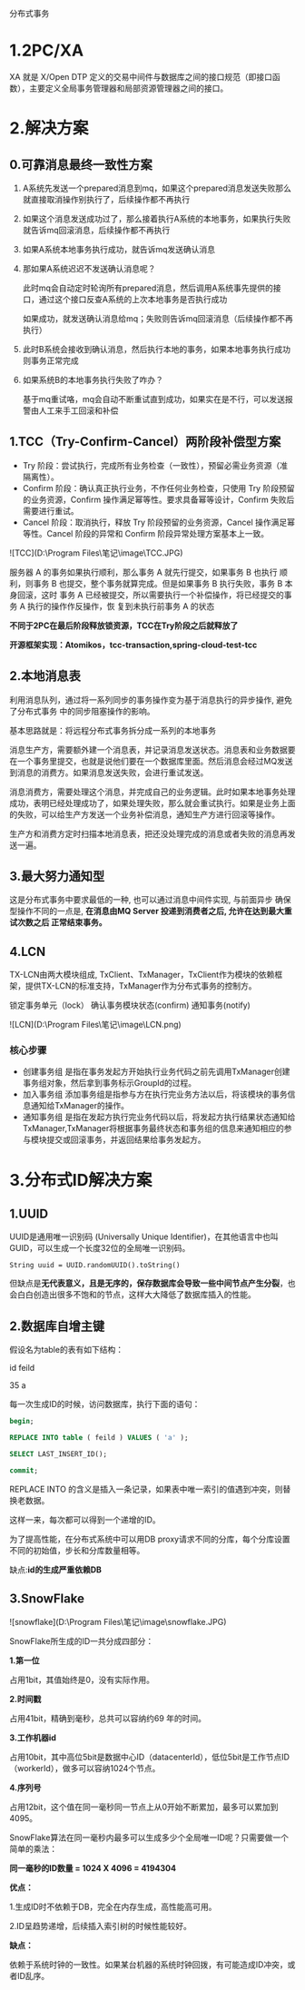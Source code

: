 分布式事务

# 1.2PC/XA

XA 就是 X/Open DTP 定义的交易中间件与数据库之间的接口规范（即接口函数），主要定义全局事务管理器和局部资源管理器之间的接口。



# 2.解决方案

## 0.可靠消息最终一致性方案

1. A系统先发送一个prepared消息到mq，如果这个prepared消息发送失败那么就直接取消操作别执行了，后续操作都不再执行

2. 如果这个消息发送成功过了，那么接着执行A系统的本地事务，如果执行失败就告诉mq回滚消息，后续操作都不再执行

3. 如果A系统本地事务执行成功，就告诉mq发送确认消息

4. 那如果A系统迟迟不发送确认消息呢？

   此时mq会自动定时轮询所有prepared消息，然后调用A系统事先提供的接口，通过这个接口反查A系统的上次本地事务是否执行成功

   如果成功，就发送确认消息给mq；失败则告诉mq回滚消息（后续操作都不再执行）

5. 此时B系统会接收到确认消息，然后执行本地的事务，如果本地事务执行成功则事务正常完成

6. 如果系统B的本地事务执行失败了咋办？

   基于mq重试咯，mq会自动不断重试直到成功，如果实在是不行，可以发送报警由人工来手工回滚和补偿

## 1.TCC（Try-Confirm-Cancel）两阶段补偿型方案

- Try 阶段：尝试执行，完成所有业务检查（一致性），预留必需业务资源（准隔离性）。
- Confirm 阶段：确认真正执行业务，不作任何业务检查，只使用 Try 阶段预留的业务资源，Confirm 操作满足幂等性。要求具备幂等设计，Confirm 失败后需要进行重试。
- Cancel 阶段：取消执行，释放 Try 阶段预留的业务资源，Cancel 操作满足幂等性。Cancel 阶段的异常和 Confirm 阶段异常处理方案基本上一致。

![TCC](D:\Program Files\笔记\image\TCC.JPG)

服务器 A 的事务如果执行顺利，那么事务 A 就先行提交，如果事务 B 也执行 顺利，则事务 B 也提交，整个事务就算完成。但是如果事务 B 执行失败，事务 B 本身回滚，这时 事务 A 已经被提交，所以需要执行一个补偿操作，将已经提交的事务 A 执行的操作作反操作，恢 复到未执行前事务 A 的状态

**不同于2PC在最后阶段释放锁资源，TCC在Try阶段之后就释放了**

**开源框架实现：Atomikos，tcc-transaction,spring-cloud-test-tcc**

## 2.本地消息表

利用消息队列，通过将一系列同步的事务操作变为基于消息执行的异步操作, 避免了分布式事务 中的同步阻塞操作的影响。

基本思路就是：将远程分布式事务拆分成一系列的本地事务

消息生产方，需要额外建一个消息表，并记录消息发送状态。消息表和业务数据要在一个事务里提交，也就是说他们要在一个数据库里面。然后消息会经过MQ发送到消息的消费方。如果消息发送失败，会进行重试发送。

消息消费方，需要处理这个消息，并完成自己的业务逻辑。此时如果本地事务处理成功，表明已经处理成功了，如果处理失败，那么就会重试执行。如果是业务上面的失败，可以给生产方发送一个业务补偿消息，通知生产方进行回滚等操作。

生产方和消费方定时扫描本地消息表，把还没处理完成的消息或者失败的消息再发送一遍。

## 3.最大努力通知型

这是分布式事务中要求最低的一种, 也可以通过消息中间件实现, 与前面异步 确保型操作不同的一点是, **在消息由MQ Server 投递到消费者之后, 允许在达到最大重试次数之后 正常结束事务。**

## 4.LCN

TX-LCN由两大模块组成, TxClient、TxManager，TxClient作为模块的依赖框架，提供TX-LCN的标准支持，TxManager作为分布式事务的控制方。

锁定事务单元（lock）
确认事务模块状态(confirm)
通知事务(notify)

![LCN](D:\Program Files\笔记\image\LCN.png)

### 核心步骤

- 创建事务组
  是指在事务发起方开始执行业务代码之前先调用TxManager创建事务组对象，然后拿到事务标示GroupId的过程。
- 加入事务组
  添加事务组是指参与方在执行完业务方法以后，将该模块的事务信息通知给TxManager的操作。
- 通知事务组
  是指在发起方执行完业务代码以后，将发起方执行结果状态通知给TxManager,TxManager将根据事务最终状态和事务组的信息来通知相应的参与模块提交或回滚事务，并返回结果给事务发起方。

# 3.分布式ID解决方案

## 1.**UUID**

UUID是通用唯一识别码 (Universally Unique Identifier)，在其他语言中也叫GUID，可以生成一个长度32位的全局唯一识别码。

```
String uuid = UUID.randomUUID().toString()
```

但缺点是**无代表意义，且是无序的，保存数据库会导致一些中间节点产生分裂**，也会白白创造出很多不饱和的节点，这样大大降低了数据库插入的性能。

## 2.**数据库自增主键**

假设名为table的表有如下结构：

id feild

35 a

每一次生成ID的时候，访问数据库，执行下面的语句：

```sql
begin;

REPLACE INTO table ( feild ) VALUES ( 'a' );

SELECT LAST_INSERT_ID();

commit;
```

REPLACE INTO 的含义是插入一条记录，如果表中唯一索引的值遇到冲突，则替换老数据。

这样一来，每次都可以得到一个递增的ID。

为了提高性能，在分布式系统中可以用DB proxy请求不同的分库，每个分库设置不同的初始值，步长和分库数量相等。

缺点:**id的生成严重依赖DB**

## 3.SnowFlake

![snowflake](D:\Program Files\笔记\image\snowflake.JPG)

SnowFlake所生成的ID一共分成四部分：

**1.第一位**

占用1bit，其值始终是0，没有实际作用。

**2.时间戳**

占用41bit，精确到毫秒，总共可以容纳约69 年的时间。

**3.工作机器id**

占用10bit，其中高位5bit是数据中心ID（datacenterId），低位5bit是工作节点ID（workerId），做多可以容纳1024个节点。

**4.序列号**

占用12bit，这个值在同一毫秒同一节点上从0开始不断累加，最多可以累加到4095。

SnowFlake算法在同一毫秒内最多可以生成多少个全局唯一ID呢？只需要做一个简单的乘法：

**同一毫秒的ID数量 = 1024 X 4096 = 4194304**

**优点：**

1.生成ID时不依赖于DB，完全在内存生成，高性能高可用。

2.ID呈趋势递增，后续插入索引树的时候性能较好。

**缺点：**

依赖于系统时钟的一致性。如果某台机器的系统时钟回拨，有可能造成ID冲突，或者ID乱序。

